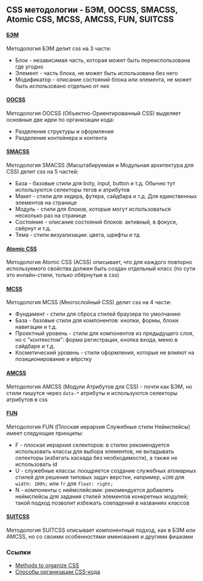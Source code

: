 ## CSS методологии - БЭМ, OOCSS, SMACSS, Atomic CSS, MCSS, AMCSS, FUN, SUITCSS

#### [БЭМ](https://ru.bem.info)

Методология БЭМ делит css на 3 части:
- Блок - независимая часть, которая может быть переиспользована где угодно
- Элемент - часть блока, не может быть использована без него
- Модификатор - описание состояний блока или элемента, не может быть использовано отдельно от них


#### [OOCSS](https://github.com/stubbornella/oocss/wikis)

Методология OOCSS (Объектно-Ориентированный CSS) выделяет основные две идеи по организации кода:
- Разделение структуры и оформления
- Разделение контейнера и контента


#### [SMACSS](http://smacss.com)

Методология SMACSS (Масштабируемая и Модульная архитектура для CSS) делит css на 5 частей:
- База - базовые стили для boty, input, button и т.д. Обычно тут используются селекторы тегов и атрибутов
- Макет - стили для хедера, футера, сайдбара и т.д. Для единственных элементов на странице
- Модуль - стили для блоков, которые могут использоваться несколько раз на странице
- Состояние - описание состояний блоков: активный, в фокусе, свёрнут и т.д.
- Тема - стили визуализации: цвета, шрифты и тд


#### [Atomic CSS](https://acss.io)

Методология Atomic CSS (ACSS) описывает, что для каждого повторно используемого свойства должен быть создан отдельный класс (по сути это инлайн-стили, только обёрнутые в css)


#### [MCSS](https://operatino.github.io/MCSS/en)

Методология MCSS (Многослойный CSS) делит css на 4 части:
- Фундамент - стили для сброса стилей браузера по умолчанию
- База - базовые стили для компонентов: кнопки, формы, блоки навигации и т.д.
- Проектный уровень - стили для компонентов из предыдущего слоя, но с "контекстом": форма регистрации, кнопка входа, меню в сайдбаре и т.д.
- Косметический уровень - стили оформления, которые не влияют на позиционирование и вёрстку


#### [AMCSS](https://amcss.github.io)

Методология AMCSS (Модули Атрибутов для CSS) - почти как БЭМ, но стили пишутся через `data-*` атрибуты и используются селекторы атрибутов в css


#### [FUN](https://benfrain.com/enduring-css-writing-style-sheets-rapidly-changing-long-lived-projects)

Методология FUN (Плоская иерархия Служебные стили Неймспейсы) имеет следующие принципы:
- F - плоская иерархия селекторов: в стилях рекомендуется использовать классы для выбора элементов, не вкладывать селекторы (избегать каскада без необходимости), а также не использовать id
- U - служебные классы: поощряется создание служебных атомарных стилей для решения типовых задач верстки, например, `w100` для `width: 100%;` или `fr` для `float: right;`
- N - компоненты с неймспейсами: рекомендуется добавлять неймспейсы для задания стилей элементов конкретных модулей; такой подход позволит избежать совпадений в названиях классов


#### [SUITCSS](https://suitcss.github.io)

Методология SUITCSS описывает компонентный подход, как в БЭМ или AMCSS, но со своими особенностями именования и другими фишками


### Ссылки

- [Methods to organize CSS](https://css-tricks.com/methods-organize-css)
- [Способы организации CSS-кода](https://habr.com/ru/post/256109)
